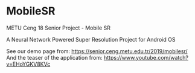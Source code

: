# MobileSR

METU Ceng 18 Senior Project - Mobile SR

A Neural Network Powered Super Resolution Project for Android OS

See our demo page from: https://senior.ceng.metu.edu.tr/2019/mobilesr/
And the teaser of the application from: https://www.youtube.com/watch?v=EHoYGKV8KVc

